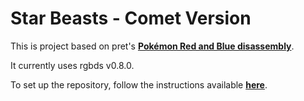 # Star Beasts - Comet Version

This is project based on pret's [**Pokémon Red and Blue disassembly**][pokered].

It currently uses rgbds v0.8.0.

To set up the repository, follow the instructions available [**here**][INSTALL.md].

[pokered]: https://github.com/pret/pokered
[INSTALL.md]: https://github.com/pret/pokered/blob/master/INSTALL.md

